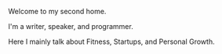 <!-- mini-bio content -->
Welcome to my second home. 

I'm a writer, speaker, and programmer.

Here I mainly talk about Fitness, Startups, and Personal Growth.